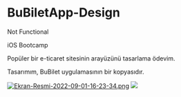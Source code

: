 # BuBiletApp-Design
Not Functional 


iOS Bootcamp

Popüler bir e-ticaret sitesinin arayüzünü tasarlama ödevim.

Tasarımım, BuBilet uygulamasının bir kopyasıdır.

[![Ekran-Resmi-2022-09-01-16-23-34.png](https://i.postimg.cc/J0c2pmJ8/Ekran-Resmi-2022-09-01-16-23-34.png)](https://postimg.cc/XBqLvRQ1) ![](https://github.com/observer23/BuBiletApp-Design/blob/main/BuBiletAppVideo_AdobeExpress.gif)


